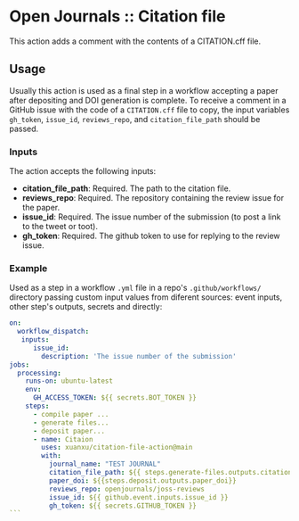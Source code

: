 # Open Journals :: Citation file

This action adds a comment with the contents of a CITATION.cff file.

## Usage

Usually this action is used as a final step in a workflow accepting a paper after depositing and DOI generation is complete.
To receive a comment in a GitHub issue with the code of a `CITATION.cff` file to copy, the input variables `gh_token`, `issue_id`, `reviews_repo`, and `citation_file_path` should be passed.

### Inputs

The action accepts the following inputs:

- **citation_file_path**: Required. The path to the citation file.
- **reviews_repo**: Required. The repository containing the review issue for the paper.
- **issue_id**: Required. The issue number of the submission (to post a link to the tweet or toot).
- **gh_token**: Required. The github token to use for replying to the review issue.

### Example

Used as a step in a workflow `.yml` file in a repo's `.github/workflows/` directory passing custom input values from diferent sources: event inputs, other step's outputs, secrets and directly:

````yaml
on:
  workflow_dispatch:
   inputs:
      issue_id:
        description: 'The issue number of the submission'
jobs:
  processing:
    runs-on: ubuntu-latest
    env:
      GH_ACCESS_TOKEN: ${{ secrets.BOT_TOKEN }}
    steps:
      - compile paper ...
      - generate files...
      - deposit paper...
      - name: Citaion
        uses: xuanxu/citation-file-action@main
        with:
          journal_name: "TEST JOURNAL"
          citation_file_path: ${{ steps.generate-files.outputs.citation_file_path}}
          paper_doi: ${{steps.deposit.outputs.paper_doi}}
          reviews_repo: openjournals/joss-reviews
          issue_id: ${{ github.event.inputs.issue_id }}
          gh_token: ${{ secrets.GITHUB_TOKEN }}
```

